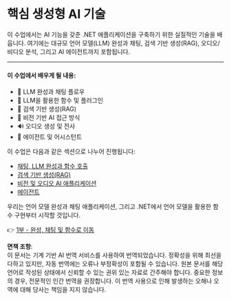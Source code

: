 # 핵심 생성형 AI 기술

이 수업에서는 AI 기능을 갖춘 .NET 애플리케이션을 구축하기 위한 실질적인 기술을 배웁니다. 여기에는 대규모 언어 모델(LLM) 완성과 채팅, 검색 기반 생성(RAG), 오디오/비디오 분석, 그리고 AI 에이전트까지 포함됩니다.

---

#### 이 수업에서 배우게 될 내용:

- 🌟 LLM 완성과 채팅 플로우  
- 🔗 LLM을 활용한 함수 및 플러그인  
- 🔎 검색 기반 생성(RAG)  
- 👀 비전 기반 AI 접근 방식  
- 🔊 오디오 생성 및 전사  
- 🧩 에이전트 및 어시스턴트  

이 수업은 다음과 같은 섹션으로 나누어 진행됩니다:

- [채팅, LLM 완성과 함수 호출](./01-lm-completions-functions.md)  
- [검색 기반 생성(RAG)](./02-retrieval-augmented-generation.md)  
- [비전 및 오디오 AI 애플리케이션](./03-vision-audio.md)  
- [에이전트](04-agents.md)  

우리는 언어 모델 완성과 채팅 애플리케이션, 그리고 .NET에서 언어 모델을 활용한 함수 구현부터 시작할 것입니다.

👉 [1부 - 완성, 채팅 및 함수로 이동](./01-lm-completions-functions.md)  

**면책 조항**:  
이 문서는 기계 기반 AI 번역 서비스를 사용하여 번역되었습니다. 정확성을 위해 최선을 다하고 있지만, 자동 번역에는 오류나 부정확성이 포함될 수 있습니다. 원본 문서를 해당 언어로 작성된 상태에서 신뢰할 수 있는 권위 있는 자료로 간주해야 합니다. 중요한 정보의 경우, 전문적인 인간 번역을 권장합니다. 이 번역 사용으로 인해 발생하는 오해나 오역에 대해 당사는 책임을 지지 않습니다.
